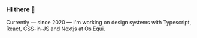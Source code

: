 ### Hi there 👋

Currently &mdash; since 2020 &mdash; I'm working on design systems with Typescript, React, CSS-in-JS and Nextjs at [Os Equi](https://github.com/osequi). 

